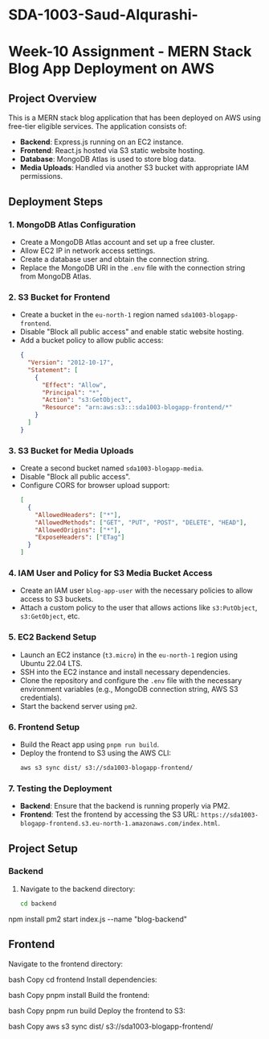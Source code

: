 # SDA-1003-Saud-Alqurashi-
# Week-10 Assignment - MERN Stack Blog App Deployment on AWS

## Project Overview

This is a MERN stack blog application that has been deployed on AWS using free-tier eligible services. The application consists of:

- **Backend**: Express.js running on an EC2 instance.
- **Frontend**: React.js hosted via S3 static website hosting.
- **Database**: MongoDB Atlas is used to store blog data.
- **Media Uploads**: Handled via another S3 bucket with appropriate IAM permissions.

## Deployment Steps

### 1. **MongoDB Atlas Configuration**
   - Create a MongoDB Atlas account and set up a free cluster.
   - Allow EC2 IP in network access settings.
   - Create a database user and obtain the connection string.
   - Replace the MongoDB URI in the `.env` file with the connection string from MongoDB Atlas.

### 2. **S3 Bucket for Frontend**
   - Create a bucket in the `eu-north-1` region named `sda1003-blogapp-frontend`.
   - Disable "Block all public access" and enable static website hosting.
   - Add a bucket policy to allow public access:
     ```json
     {
       "Version": "2012-10-17",
       "Statement": [
         {
           "Effect": "Allow",
           "Principal": "*",
           "Action": "s3:GetObject",
           "Resource": "arn:aws:s3:::sda1003-blogapp-frontend/*"
         }
       ]
     }
     ```

### 3. **S3 Bucket for Media Uploads**
   - Create a second bucket named `sda1003-blogapp-media`.
   - Disable "Block all public access".
   - Configure CORS for browser upload support:
     ```json
     [
       {
         "AllowedHeaders": ["*"],
         "AllowedMethods": ["GET", "PUT", "POST", "DELETE", "HEAD"],
         "AllowedOrigins": ["*"],
         "ExposeHeaders": ["ETag"]
       }
     ]
     ```

### 4. **IAM User and Policy for S3 Media Bucket Access**
   - Create an IAM user `blog-app-user` with the necessary policies to allow access to S3 buckets.
   - Attach a custom policy to the user that allows actions like `s3:PutObject`, `s3:GetObject`, etc.

### 5. **EC2 Backend Setup**
   - Launch an EC2 instance (`t3.micro`) in the `eu-north-1` region using Ubuntu 22.04 LTS.
   - SSH into the EC2 instance and install necessary dependencies.
   - Clone the repository and configure the `.env` file with the necessary environment variables (e.g., MongoDB connection string, AWS S3 credentials).
   - Start the backend server using `pm2`.

### 6. **Frontend Setup**
   - Build the React app using `pnpm run build`.
   - Deploy the frontend to S3 using the AWS CLI:
     ```bash
     aws s3 sync dist/ s3://sda1003-blogapp-frontend/
     ```

### 7. **Testing the Deployment**
   - **Backend**: Ensure that the backend is running properly via PM2.
   - **Frontend**: Test the frontend by accessing the S3 URL: `https://sda1003-blogapp-frontend.s3.eu-north-1.amazonaws.com/index.html`.

## Project Setup

### Backend
1. Navigate to the backend directory:
   ```bash
   cd backend
npm install
pm2 start index.js --name "blog-backend"


## Frontend
Navigate to the frontend directory:

bash
Copy
cd frontend
Install dependencies:

bash
Copy
pnpm install
Build the frontend:

bash
Copy
pnpm run build
Deploy the frontend to S3:

bash
Copy
aws s3 sync dist/ s3://sda1003-blogapp-frontend/
